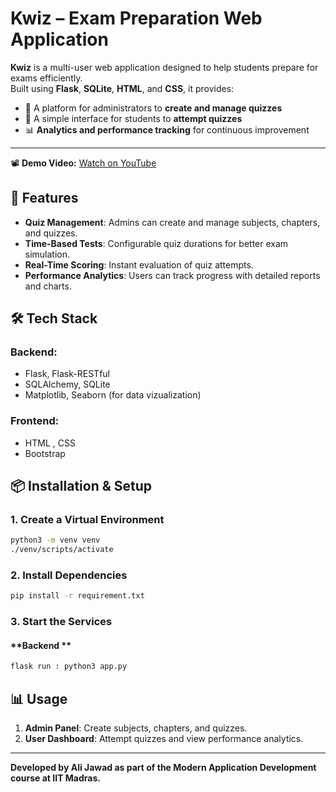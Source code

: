 # Kwiz – Exam Preparation Web Application  

**Kwiz** is a multi-user web application designed to help students prepare for exams efficiently.  
Built using **Flask**, **SQLite**, **HTML**, and **CSS**, it provides:  

- 🎯 A platform for administrators to **create and manage quizzes**  
- 📝 A simple interface for students to **attempt quizzes**  
- 📊 **Analytics and performance tracking** for continuous improvement  

---

📽️ **Demo Video:** [Watch on YouTube](https://youtu.be/fGpqmnVGfcw?si=Wlm9g7p8HRj7Cr_C)


## 🚀 Features

- **Quiz Management**: Admins can create and manage subjects, chapters, and quizzes.
- **Time-Based Tests**: Configurable quiz durations for better exam simulation.
- **Real-Time Scoring**: Instant evaluation of quiz attempts.
- **Performance Analytics**: Users can track progress with detailed reports and charts.
  
## 🛠 Tech Stack

### **Backend:**

- Flask, Flask-RESTful
- SQLAlchemy, SQLite
- Matplotlib, Seaborn (for data vizualization)

### **Frontend:**

- HTML , CSS 
- Bootstrap

## 📦 Installation & Setup

### **1. Create a Virtual Environment**

```sh
python3 -m venv venv
./venv/scripts/activate
```

### **2. Install Dependencies**

```sh
pip install -r requirement.txt
```

### **3. Start the Services**

#### **Backend **

```sh
flask run : python3 app.py
```


## 📊 Usage

1. **Admin Panel**: Create subjects, chapters, and quizzes.
2. **User Dashboard**: Attempt quizzes and view performance analytics.

---

**Developed by Ali Jawad as part of the Modern Application Development course at IIT Madras.**
